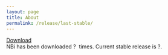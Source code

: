 ```yaml
---
layout: page
title: About
permalink: /release/last-stable/
---
```

  <div>
    <a id="downloadURL" href="http://www.github.com">Download</a>
  </div>
  <div>
    NBi has been downloaded
    <span id="downloadCount">?</span>
    &nbsp;times. Current stable release is
    <span id="releaseName">?</span>.
  </div>
  <script type="text/javascript">
    console.log("youpi");
    function GetLatestReleaseInfo() {
        $.getJSON("https://api.github.com/repos/Seddryck/NBi/releases/latest").done(function (release) {
            var asset = release.assets[0];
            var downloadURL = "https://github.com/Seddryck/NBi/releases/download/" + release.tag_name + "/" + asset.name;

            var downloadCount = 0;
            for (var i = 0; i < release.assets.length; i++) {
                downloadCount += release.assets[i].download_count;
            }
            downloadCount += 1956;
            var releaseInfo = release.name + " downloaded " + downloadCount + " times.";
            $("#downloadURL").attr("href", downloadURL);
            $("#downloadCount").text(downloadCount);
			      $("#releaseName").text(release.name);
            $("#releaseName").fadeIn("slow");
			      console.log(downloadURL);
			      console.log(release.name);
        });
    }
	GetLatestReleaseInfo();
	</script>
